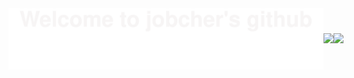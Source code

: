 <div style="display:flex;align-items:center;">
  <img src="https://raw.githubusercontent.com/BEPb/BEPb/5c63fa170d1cbbb0b1974f05a3dbe6aca3f5b7f3/assets/Bottom_up.svg" width="100%" />
  <a href="https://github.com/guli2103?tab=repositories">
    <img src="https://github-readme-stats.vercel.app/api?username=guli2103&show_icons=true&theme=material-palenight&count_private=true&hide_border=true" />
  </a>  
  <a href="https://github.com/guli2103?tab=repositories">
    <img src="https://github-readme-stats.vercel.app/api/top-langs?username=guli2103&show_icons=true&theme=material-palenight&hide_border=true&layout=compact" />
  </a>
</div>
